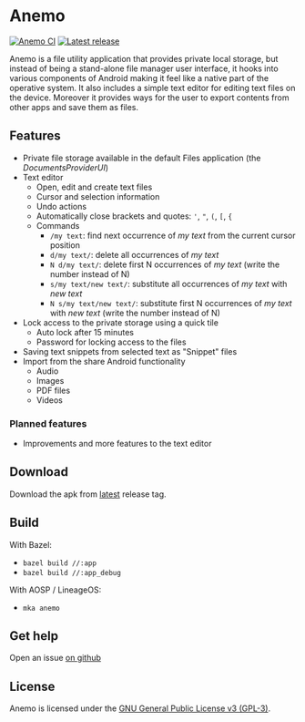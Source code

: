 # Anemo

[![Anemo CI](https://github.com/2bllw8/anemo/actions/workflows/main.yml/badge.svg)](https://github.com/2bllw8/anemo/actions/workflows/main.yml)
[![Latest release](https://img.shields.io/github/v/release/2bllw8/anemo?color=red&label=download)](https://github.com/2bllw8/anemo/releases/latest)

Anemo is a file utility application that provides private local storage, but instead of being a
stand-alone file manager user interface, it hooks into various components of Android making
it feel like a native part of the operative system.
It also includes a simple text editor for editing text files on the device.
Moreover it provides ways for the user to export contents from other apps and save them as files.

## Features

- Private file storage available in the default Files application (the _DocumentsProviderUI_)
- Text editor
  - Open, edit and create text files
  - Cursor and selection information
  - Undo actions
  - Automatically close brackets and quotes: `'`, `"`, `(`, `[`, `{`
  - Commands
    - `/my text`: find next occurrence of _my text_ from the current cursor position
    - `d/my text/`: delete all occurrences of _my text_
    - `N d/my text/`: delete first N occurrences of _my text_ (write the number instead of N)
    - `s/my text/new text/`: substitute all occurrences of _my text_ with _new text_
    - `N s/my text/new text/`: substitute first N occurrences of _my text_ with _new text_
      (write the number instead of N)
- Lock access to the private storage using a quick tile
  - Auto lock after 15 minutes
  - Password for locking access to the files
- Saving text snippets from selected text as "Snippet" files
- Import from the share Android functionality
  - Audio
  - Images
  - PDF files
  - Videos

### Planned features

- Improvements and more features to the text editor

## Download

Download the apk from [latest](https://github.com/2bllw8/anemo/releases/latest) release tag.

## Build

With Bazel:
- `bazel build //:app`
- `bazel build //:app_debug`

With AOSP / LineageOS:
- `mka anemo`

## Get help

Open an issue [on github](https://github.com/2bllw8/anemo/issues/)

## License

Anemo is licensed under the [GNU General Public License v3 (GPL-3)](http://www.gnu.org/copyleft/gpl.html).

